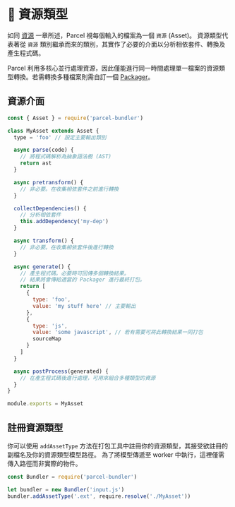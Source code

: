 # 📝 資源類型

如同 [資源](https://github.com/amymariaparker2401/website/tree/574adba7f88c1181c822d553056158f78247bbe7/src/i18n/zh-tw/docs/assets.html) 一章所述，Parcel 視每個輸入的檔案為一個 `資源` \(Asset\)。 資源類型代表著從 `資源` 類別繼承而來的類別，其實作了必要的介面以分析相依套件、轉換及產生程式碼。

Parcel 利用多核心並行處理資源，因此僅能進行同一時間處理單一檔案的資源類型轉換。若需轉換多種檔案則需自訂一個 [Packager](https://github.com/amymariaparker2401/website/tree/574adba7f88c1181c822d553056158f78247bbe7/src/i18n/zh-tw/docs/packagers.html)。

## 資源介面

```javascript
const { Asset } = require('parcel-bundler')

class MyAsset extends Asset {
  type = 'foo' // 設定主要輸出類別

  async parse(code) {
    // 將程式碼解析為抽象語法樹 (AST)
    return ast
  }

  async pretransform() {
    // 非必要。在收集相依套件之前進行轉換
  }

  collectDependencies() {
    // 分析相依套件
    this.addDependency('my-dep')
  }

  async transform() {
    // 非必要。在收集相依套件後進行轉換
  }

  async generate() {
    // 產生程式碼。必要時可回傳多個轉換結果。
    // 結果將會傳給適當的 Packager 進行最終打包。
    return [
      {
        type: 'foo',
        value: 'my stuff here' // 主要輸出
      },
      {
        type: 'js',
        value: 'some javascript', // 若有需要可將此轉換結果一同打包
        sourceMap
      }
    ]
  }

  async postProcess(generated) {
    // 在產生程式碼後進行處理，可用來組合多種類型的資源
  }
}

module.exports = MyAsset
```

## 註冊資源類型

你可以使用 `addAssetType` 方法在打包工具中註冊你的資源類型，其接受欲註冊的副檔名及你的資源類型模型路徑。 為了將模型傳遞至 worker 中執行，這裡僅需傳入路徑而非實際的物件。

```javascript
const Bundler = require('parcel-bundler')

let bundler = new Bundler('input.js')
bundler.addAssetType('.ext', require.resolve('./MyAsset'))
```

